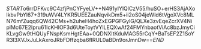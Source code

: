 $START$o6rrDFKvc9C4zfjPnCYFyeLV++N491ylYlQlCzV55/huSO+erHS3AjAXolkbvPbYl67+319uWV4LYKR5UEEZauNqvikDm5+ii2oS04jeWld6tVgoXVc8MLN76mfZuqq6QW42CMs+h2uheH4hoZxEGPGFGylG/QLXe3zvEqeZcrXV4NiplMc67E2Ipru61IcKHlOF3d6UteToytVYlLEQXwAf24FMYnbaotViAc8bzJmyCiKLvgGw9tHQUyFNspKsmHgtEAa+0QDNXItKduMAG55rCqY+BaTsEF2Z1SoYR3l3XVJxJuLkAxroJRbFDffzqba6flRUL0aBDn9orJmnDw==$END$